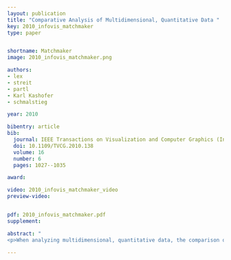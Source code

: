 ```yaml
---
layout: publication
title: "Comparative Analysis of Multidimensional, Quantitative Data "
key: 2010_infovis_matchmaker
type: paper


shortname: Matchmaker
image: 2010_infovis_matchmaker.png

authors:
- lex
- streit
- partl
- Karl Kashofer
- schmalstieg

year: 2010

bibentry: article
bib:
  journal: IEEE Transactions on Visualization and Computer Graphics (InfoVis '2010)
  doi: 10.1109/TVCG.2010.138
  volume: 16
  number: 6
  pages: 1027--1035

award: 

video: 2010_infovis_matchmaker_video
preview-video:


pdf: 2010_infovis_matchmaker.pdf
supplement:

abstract: "
<p>When analyzing multidimensional, quantitative data, the comparison of two or more groups of dimensions is a common task. Typical sources of such data are experiments in biology, physics or engineering, which are conducted in different configurations and use replicates to ensure statistically significant results. One common way to analyze this data is to filter it using statistical methods and then run clustering algorithms to group similar values. The clustering results can be visualized using heat maps, which show differences between groups as changes in color. However, in cases where groups of dimensions have an a priori meaning, it is not desirable to cluster all dimensions combined, since a clustering algorithm can fragment continuous blocks of records. Furthermore, identifying relevant elements in heat maps becomes more difficult as the number of dimensions increases. To aid in such situations, we have developed Matchmaker, a visualization technique that allows researchers to arbitrarily arrange and compare multiple groups of dimensions at the same time. We create separate groups of dimensions which can be clustered individually, and place them in an arrangement of heat maps reminiscent of parallel coordinates. To identify relations, we render bundled curves and ribbons between related records in different groups. We then allow interactive drill-downs using enlarged detail views of the data, which enable in-depth comparisons of clusters between groups. To reduce visual clutter, we minimize crossings between the views. This paper concludes with two case studies. The first demonstrates the value of our technique for the comparison of clustering algorithms. In the second, biologists use our system to investigate why certain strains of mice develop liver disease while others remain healthy, informally showing the efficacy of our system when analyzing multidimensional data containing distinct groups of dimensions.</p>"

---
```


